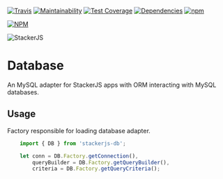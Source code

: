 [![Travis](https://img.shields.io/travis/parpeoficial/stackerjs-db.svg)](https://travis-ci.org/parpeoficial/stackerjs-db)
[![Maintainability](https://api.codeclimate.com/v1/badges/65502c9d77431f4f8d31/maintainability)](https://codeclimate.com/github/parpeoficial/stackerjs-db/maintainability)
[![Test Coverage](https://api.codeclimate.com/v1/badges/65502c9d77431f4f8d31/test_coverage)](https://codeclimate.com/github/parpeoficial/stackerjs-db/test_coverage)
[![Dependencies](https://img.shields.io/david/parpeoficial/stackerjs-db.svg)](https://david-dm.org/parpeoficial/stackerjs-db)
[![npm](https://img.shields.io/npm/dt/stackerjs-db.svg)](https://www.npmjs.com/package/stackerjs-db)


[![NPM](https://nodei.co/npm/stackerjs-db.png?downloads=true&downloadRank=true&stars=true)](https://nodei.co/npm/stackerjs-db)

![StackerJS](https://s3-sa-east-1.amazonaws.com/parpe.prod/StackerJS-logo.png)

# Database
An MySQL adapter for StackerJS apps with ORM interacting with MySQL databases.

## Usage
Factory responsible for loading database adapter.

```javascript
    import { DB } from 'stackerjs-db';

    let conn = DB.Factory.getConnection(),
        queryBuilder = DB.Factory.getQueryBuilder(),
        criteria = DB.Factory.getQueryCriteria();
```